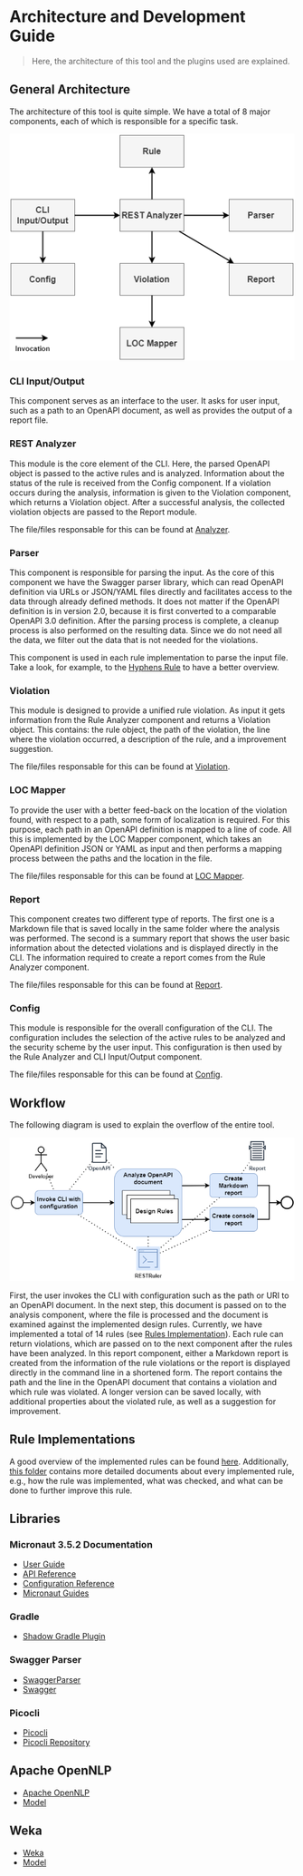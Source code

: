 # Architecture and Development Guide
> Here, the architecture of this tool and the plugins used are explained.

## General Architecture

The architecture of this tool is quite simple. We have a total of 8 major components, each of which is responsible for a specific task.

![Diagram](./img/architecture.png)

### CLI Input/Output

This component serves as an interface to the user. It asks for user input, such as a path to an OpenAPI document, as well as provides the output of a report file.

### REST Analyzer

This module is the core element of the CLI. Here, the parsed OpenAPI object is passed to the active rules and is analyzed. Information about the status of the rule is received from the Config component. If a violation occurs during the analysis, information is given to the Violation component, which returns a Violation object. After a successful analysis, the collected violation objects are passed to the Report module.

The file/files responsable for this can be found at [Analyzer](../cli/src/main/java/cli/analyzer).

### Parser

This component is responsible for parsing the input. As the core of this component we have the Swagger parser library, which can read OpenAPI definition via URLs or JSON/YAML files directly and facilitates access to the data through already defined methods. It does not matter if the OpenAPI definition is in version 2.0, because it is first converted to a comparable OpenAPI 3.0 definition. After the parsing process is complete, a cleanup process is also performed on the resulting data. Since we do not need all the data, we filter out the data that is not needed for the violations.

This component is used in each rule implementation to parse the input file. Take a look, for example, to the [Hyphens Rule](../cli/src/main/java/cli/rule/rules/HyphensRule.java) to have a better overview.

### Violation

This module is designed to provide a unified rule violation. As input it gets information
from the Rule Analyzer component and returns a Violation object. This contains: the rule object,
the path of the violation, the line where the violation occurred, a description of the rule, and a improvement suggestion.

The file/files responsable for this can be found at [Violation](../cli/src/main/java/cli/rule).

### LOC Mapper

To provide the user with a better feed-back on the location of the violation found, with respect
to a path, some form of localization is required. For this purpose, each path in an OpenAPI definition is mapped to a line of code. All this is implemented by the LOC Mapper component, which takes an OpenAPI definition JSON or YAML as input and then performs a mapping process between the paths and the location in the file.

The file/files responsable for this can be found at [LOC Mapper](../cli/src/main/java/cli/analyzer).

### Report

This component creates two different type of reports. The first one is a Markdown file that is
saved locally in the same folder where the analysis was performed. The second is a summary report that shows the user basic information about the detected violations and is displayed directly in the CLI. The information required to create a report comes from the Rule Analyzer component.

The file/files responsable for this can be found at [Report](../cli/src/main/java/cli/report).

### Config

This module is responsible for the overall configuration of the CLI. The configuration includes
the selection of the active rules to be analyzed and the security scheme by the user input. This configuration is then used by the Rule Analyzer and CLI Input/Output component.

The file/files responsable for this can be found at [Config](../cli/src/main/java/cli/utility).

## Workflow

The following diagram is used to explain the overflow of the entire tool. 

![Workflow](./img/workflow.png)

First, the user invokes the CLI with configuration such as the path or URI to an OpenAPI document. In the next step, this document is passed on to the analysis component, where the file is processed and the document is examined against the implemented design rules. Currently, we have implemented a total of 14 rules (see [Rules Implementation](#rules-implementation)). Each rule can return violations, which are passed on to the next component after the rules have been analyzed. In this report component, either a Markdown report is created from the information of the rule violations or the report is displayed directly in the command line in a shortened form. The report contains the path and the line in the OpenAPI document that contains a violation and which rule was violated. A longer version can be saved locally, with additional properties about the violated rule, as well as a suggestion for improvement.

## Rule Implementations

A good overview of the implemented rules can be found [here](./rules/README.md). Additionally, [this folder](./rules/implemented-rules/) contains more detailed documents about every implemented rule, e.g., how the rule was implemented, what was checked, and what can be done to further improve this rule.

## Libraries

### Micronaut 3.5.2 Documentation

- [User Guide](https://docs.micronaut.io/3.5.2/guide/index.html)
- [API Reference](https://docs.micronaut.io/3.5.2/api/index.html)
- [Configuration Reference](https://docs.micronaut.io/3.5.2/guide/configurationreference.html)
- [Micronaut Guides](https://guides.micronaut.io/index.html)

### Gradle

- [Shadow Gradle Plugin](https://plugins.gradle.org/plugin/com.github.johnrengelman.shadow)

### Swagger Parser

- [SwaggerParser](https://github.com/swagger-api/swagger-parser)
- [Swagger](https://swagger.io)

### Picocli

- [Picocli](https://picocli.info)
- [Picocli Repository](https://github.com/remkop/picocli)

## Apache OpenNLP
- [Apache OpenNLP](https://opennlp.apache.org)
- [Model](models/en-pos-maxent.bin)

## Weka

- [Weka](https://www.cs.waikato.ac.nz/ml/weka/)
- [Model](models/request_model.dat)
